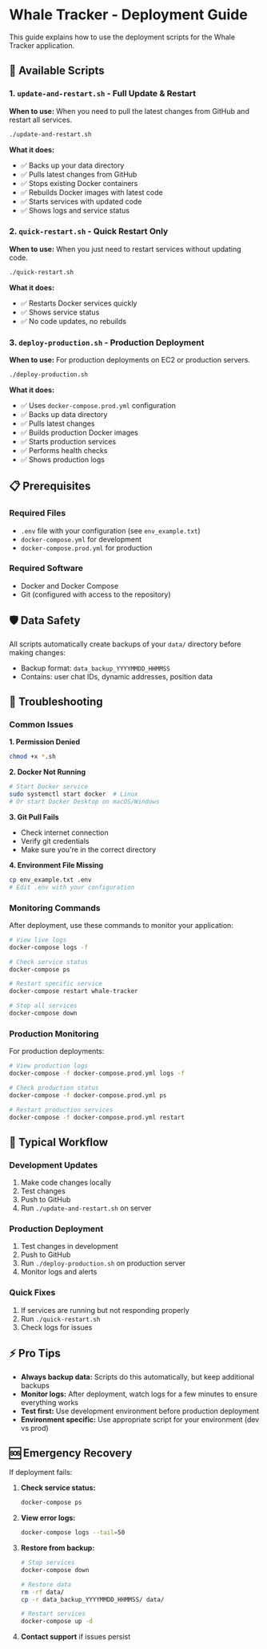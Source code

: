 # Whale Tracker - Deployment Guide

This guide explains how to use the deployment scripts for the Whale Tracker application.

## 🔧 Available Scripts

### 1. `update-and-restart.sh` - Full Update & Restart
**When to use:** When you need to pull the latest changes from GitHub and restart all services.

```bash
./update-and-restart.sh
```

**What it does:**
- ✅ Backs up your data directory 
- ✅ Pulls latest changes from GitHub
- ✅ Stops existing Docker containers
- ✅ Rebuilds Docker images with latest code
- ✅ Starts services with updated code
- ✅ Shows logs and service status

### 2. `quick-restart.sh` - Quick Restart Only
**When to use:** When you just need to restart services without updating code.

```bash
./quick-restart.sh
```

**What it does:**
- ✅ Restarts Docker services quickly
- ✅ Shows service status
- ✅ No code updates, no rebuilds

### 3. `deploy-production.sh` - Production Deployment
**When to use:** For production deployments on EC2 or production servers.

```bash
./deploy-production.sh
```

**What it does:**
- ✅ Uses `docker-compose.prod.yml` configuration
- ✅ Backs up data directory
- ✅ Pulls latest changes
- ✅ Builds production Docker images
- ✅ Starts production services
- ✅ Performs health checks
- ✅ Shows production logs

## 📋 Prerequisites

### Required Files
- `.env` file with your configuration (see `env_example.txt`)
- `docker-compose.yml` for development
- `docker-compose.prod.yml` for production

### Required Software
- Docker and Docker Compose
- Git (configured with access to the repository)

## 🛡️ Data Safety

All scripts automatically create backups of your `data/` directory before making changes:
- Backup format: `data_backup_YYYYMMDD_HHMMSS`
- Contains: user chat IDs, dynamic addresses, position data

## 🚨 Troubleshooting

### Common Issues

**1. Permission Denied**
```bash
chmod +x *.sh
```

**2. Docker Not Running**
```bash
# Start Docker service
sudo systemctl start docker  # Linux
# Or start Docker Desktop on macOS/Windows
```

**3. Git Pull Fails**
- Check internet connection
- Verify git credentials
- Make sure you're in the correct directory

**4. Environment File Missing**
```bash
cp env_example.txt .env
# Edit .env with your configuration
```

### Monitoring Commands

After deployment, use these commands to monitor your application:

```bash
# View live logs
docker-compose logs -f

# Check service status  
docker-compose ps

# Restart specific service
docker-compose restart whale-tracker

# Stop all services
docker-compose down
```

### Production Monitoring

For production deployments:

```bash
# View production logs
docker-compose -f docker-compose.prod.yml logs -f

# Check production status
docker-compose -f docker-compose.prod.yml ps

# Restart production services
docker-compose -f docker-compose.prod.yml restart
```

## 🔄 Typical Workflow

### Development Updates
1. Make code changes locally
2. Test changes
3. Push to GitHub
4. Run `./update-and-restart.sh` on server

### Production Deployment
1. Test changes in development
2. Push to GitHub
3. Run `./deploy-production.sh` on production server
4. Monitor logs and alerts

### Quick Fixes
1. If services are running but not responding properly
2. Run `./quick-restart.sh`
3. Check logs for issues

## ⚡ Pro Tips

- **Always backup data:** Scripts do this automatically, but keep additional backups
- **Monitor logs:** After deployment, watch logs for a few minutes to ensure everything works
- **Test first:** Use development environment before production deployment
- **Environment specific:** Use appropriate script for your environment (dev vs prod)

## 🆘 Emergency Recovery

If deployment fails:

1. **Check service status:**
   ```bash
   docker-compose ps
   ```

2. **View error logs:**
   ```bash
   docker-compose logs --tail=50
   ```

3. **Restore from backup:**
   ```bash
   # Stop services
   docker-compose down
   
   # Restore data
   rm -rf data/
   cp -r data_backup_YYYYMMDD_HHMMSS/ data/
   
   # Restart services
   docker-compose up -d
   ```

4. **Contact support** if issues persist 